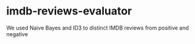 # imdb-reviews-evaluator
We used Naive Bayes and ID3 to distinct IMDB reviews from positive and negative

